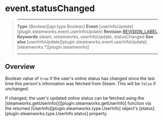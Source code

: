 # event.statusChanged

> --------------------- ------------------------------------------------------------------------------------------
> __Type__              [Boolean][api.type.Boolean]
> __Event__             [userInfoUpdate][plugin.steamworks.event.userInfoUpdate]
> __Revision__          [REVISION_LABEL](REVISION_URL)
> __Keywords__          steam, steamworks, userInfoUpdate, statusChanged
> __See also__          [userInfoUpdate][plugin.steamworks.event.userInfoUpdate]
>                       [steamworks.*][plugin.steamworks]
> --------------------- ------------------------------------------------------------------------------------------

## Overview

Boolean value of `true` if the user's online status has changed since the last time this person's information was fetched from Steam. This will be `false` if unchanged.

If changed, the user's updated online status can be fetched using the [steamworks.getUserInfo()][plugin.steamworks.getUserInfo] function via the returned [UserInfo][plugin.steamworks.type.UserInfo] object's [status][plugin.steamworks.type.UserInfo.status] property.
